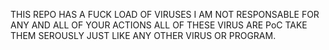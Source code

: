THIS REPO HAS A FUCK LOAD OF VIRUSES 
I AM NOT RESPONSABLE FOR ANY AND ALL OF YOUR ACTIONS ALL OF THESE VIRUS ARE PoC 
TAKE THEM SEROUSLY JUST LIKE ANY OTHER VIRUS OR PROGRAM.

